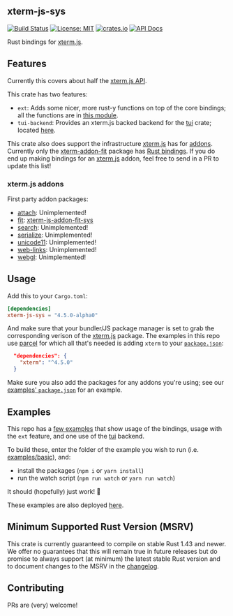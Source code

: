 ## xterm-js-sys

[![Build Status][ci]][actions] [![License: MIT][license-badge]][license] [![crates.io][crates-badge]][crates] [![API Docs][docs-badge]][docs]

Rust bindings for [xterm.js][xterm].

## Features

Currently this covers about half the [xterm.js API](https://github.com/xtermjs/xterm.js/blob/master/typings/xterm.d.ts).

This crate has two features:
   - `ext`: Adds some nicer, more rust-y functions on top of the core bindings; all the functions are in [this module](src/ext).
   - `tui-backend`: Provides an xterm.js backed backend for the [tui][tui] crate; located [here](src/tui).

This crate also does support the infrastructure [xterm.js][xterm] has for [addons](https://github.com/xtermjs/xterm.js#addons). Currently only the [xterm-addon-fit](https://github.com/xtermjs/xterm.js/tree/master/addons/xterm-addon-fit) package has [Rust bindings][fit-addon]. If you do end up making bindings for an [xterm.js][xterm] addon, feel free to send in a PR to update this list!

### xterm.js addons

First party addon packages:
  - [attach][attach]: Unimplemented!
  - [fit][fit]: [xterm-js-addon-fit-sys][fit-addon]
  - [search][search]: Unimplemented!
  - [serialize][serialize]: Unimplemented!
  - [unicode11][unicode11]: Unimplemented!
  - [web-links][web-links]: Unimplemented!
  - [webgl][webgl]: Unimplemented!

[attach]: https://www.npmjs.com/package/xterm-addon-attach
[fit]: https://www.npmjs.com/package/xterm-addon-fit
[search]: https://www.npmjs.com/package/xterm-addon-search
[serialize]: https://www.npmjs.com/package/xterm-addon-serialize
[unicode11]: https://www.npmjs.com/package/xterm-addon-unicode11
[web-links]: https://www.npmjs.com/package/xterm-addon-web-links
[webgl]: https://www.npmjs.com/package/xterm-addon-webgl

## Usage

Add this to your `Cargo.toml`:
```TOML
[dependencies]
xterm-js-sys = "4.5.0-alpha0"
```

And make sure that your bundler/JS package manager is set to grab the corresponding verison of the [xterm.js][xterm] package. The examples in this repo use [parcel][parcel] for which all that's needed is adding `xterm` to your [`package.json`](examples/package.json):
```JSON
  "dependencies": {
    "xterm": "^4.5.0"
  }
```

Make sure you also add the packages for any addons you're using; see our [examples' `package.json`](examples/package.json) for an example.

## Examples

This repo has a [few examples](examples) that show usage of the bindings, usage with the `ext` feature, and one use of the [tui][tui] backend.

To build these, enter the folder of the example you wish to run (i.e. [examples/basic](examples/basic)), and:
  - install the packages (`npm i` or `yarn install`)
  - run the watch script (`npm run watch` or `yarn run watch`)

It should (hopefully) just work! 🤞

These examples are also deployed [here][examples].

## Minimum Supported Rust Version (MSRV)

This crate is currently guaranteed to compile on stable Rust 1.43 and newer. We offer no guarantees that this will remain true in future releases but do promise to always support (at minimum) the latest stable Rust version and to document changes to the MSRV in the [changelog](CHANGELOG.md).

## Contributing

PRs are (very) welcome!

[ci]: https://img.shields.io/endpoint.svg?url=https%3A%2F%2Factions-badge.atrox.dev%2Frrbutani%2Fxterm-js-sys%2Fbadge&style=for-the-badge
[license-badge]: https://img.shields.io/github/license/rrbutani/xterm-js-sys?color=orange&style=for-the-badge
[crates-badge]: https://img.shields.io/crates/v/xterm-js-sys?style=for-the-badge
[docs-badge]: https://img.shields.io/badge/docs-latest-blue.svg?style=for-the-badge

[actions]: https://github.com/rrbutani/xterm-js-sys/actions
[license]: https://opensource.org/licenses/MIT
[crates]: https://crates.io/crates/xterm-js-sys
[docs]: https://rrbutani.github.io/xterm-js-sys/docs

[examples]: https://rrbutani.github.io/xterm-js-sys/examples

[xterm]: https://github.com/xtermjs/xterm.js/
[tui]: https://github.com/fdehau/tui-rs
[parcel]: https://parceljs.org/

[fit-addon]: https://github.com/rrbutani/xterm-js-addon-fit-sys
